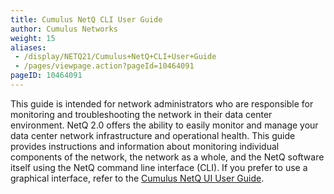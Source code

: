 ```yaml
---
title: Cumulus NetQ CLI User Guide
author: Cumulus Networks
weight: 15
aliases:
 - /display/NETQ21/Cumulus+NetQ+CLI+User+Guide
 - /pages/viewpage.action?pageId=10464091
pageID: 10464091
---
```

This guide is intended for network administrators who are responsible
for monitoring and troubleshooting the network in their data center
environment. NetQ 2.0 offers the ability to easily monitor and manage
your data center network infrastructure and operational health. This
guide provides instructions and information about monitoring individual
components of the network, the network as a whole, and the NetQ software
itself using the NetQ command line interface (CLI). If you prefer to use
a graphical interface, refer to the [Cumulus NetQ UI User
Guide](/cumulus-netq-21/Cumulus-NetQ-UI-User-Guide/).


